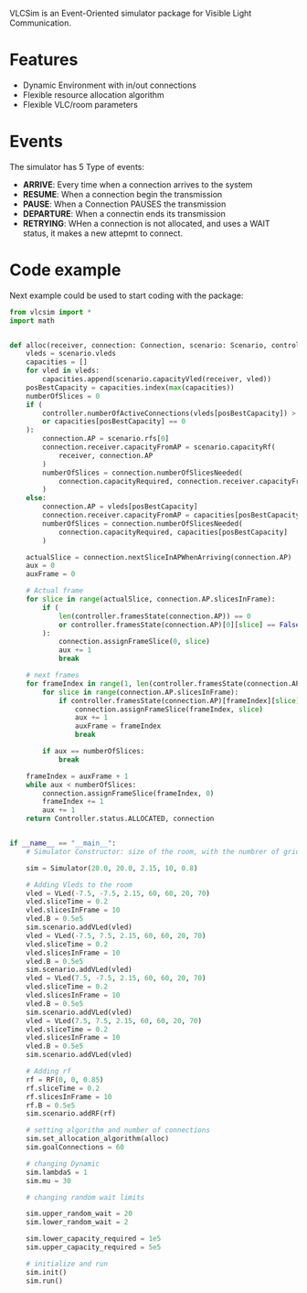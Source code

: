 VLCSim is an Event-Oriented simulator package for Visible Light Communication.

# Features

- Dynamic Environment with in/out connections 
- Flexible resource allocation algorithm 
- Flexible VLC/room parameters

# Events

The simulator has 5 Type of events:

* **ARRIVE**: Every time when a connection arrives to the system
* **RESUME**: When a connection begin the transmission
* **PAUSE**: When a Connection PAUSES the transmission
* **DEPARTURE**: When a connectin ends its transmission
* **RETRYING**: WHen a connection is not allocated, and uses a WAIT status, it makes a new attepmt to connect.

# Code example

Next example could be used to start coding with the package:

```python
from vlcsim import *
import math


def alloc(receiver, connection: Connection, scenario: Scenario, controller: Controller):
    vleds = scenario.vleds
    capacities = []
    for vled in vleds:
        capacities.append(scenario.capacityVled(receiver, vled))
    posBestCapacity = capacities.index(max(capacities))
    numberOfSlices = 0
    if (
        controller.numberOfActiveConnections(vleds[posBestCapacity]) > 5
        or capacities[posBestCapacity] == 0
    ):
        connection.AP = scenario.rfs[0]
        connection.receiver.capacityFromAP = scenario.capacityRf(
            receiver, connection.AP
        )
        numberOfSlices = connection.numberOfSlicesNeeded(
            connection.capacityRequired, connection.receiver.capacityFromAP
        )
    else:
        connection.AP = vleds[posBestCapacity]
        connection.receiver.capacityFromAP = capacities[posBestCapacity]
        numberOfSlices = connection.numberOfSlicesNeeded(
            connection.capacityRequired, capacities[posBestCapacity]
        )

    actualSlice = connection.nextSliceInAPWhenArriving(connection.AP)
    aux = 0
    auxFrame = 0

    # Actual frame
    for slice in range(actualSlice, connection.AP.slicesInFrame):
        if (
            len(controller.framesState(connection.AP)) == 0
            or controller.framesState(connection.AP)[0][slice] == False
        ):
            connection.assignFrameSlice(0, slice)
            aux += 1
            break

    # next frames
    for frameIndex in range(1, len(controller.framesState(connection.AP))):
        for slice in range(connection.AP.slicesInFrame):
            if controller.framesState(connection.AP)[frameIndex][slice] == False:
                connection.assignFrameSlice(frameIndex, slice)
                aux += 1
                auxFrame = frameIndex
                break

        if aux == numberOfSlices:
            break

    frameIndex = auxFrame + 1
    while aux < numberOfSlices:
        connection.assignFrameSlice(frameIndex, 0)
        frameIndex += 1
        aux += 1
    return Controller.status.ALLOCATED, connection


if __name__ == "__main__":
    # Simulator Constructor: size of the room, with the numbrer of grids and the rho parameter

    sim = Simulator(20.0, 20.0, 2.15, 10, 0.8)

    # Adding Vleds to the room
    vled = VLed(-7.5, -7.5, 2.15, 60, 60, 20, 70)
    vled.sliceTime = 0.2
    vled.slicesInFrame = 10
    vled.B = 0.5e5
    sim.scenario.addVLed(vled)
    vled = VLed(-7.5, 7.5, 2.15, 60, 60, 20, 70)
    vled.sliceTime = 0.2
    vled.slicesInFrame = 10
    vled.B = 0.5e5
    sim.scenario.addVLed(vled)
    vled = VLed(7.5, -7.5, 2.15, 60, 60, 20, 70)
    vled.sliceTime = 0.2
    vled.slicesInFrame = 10
    vled.B = 0.5e5
    sim.scenario.addVLed(vled)
    vled = VLed(7.5, 7.5, 2.15, 60, 60, 20, 70)
    vled.sliceTime = 0.2
    vled.slicesInFrame = 10
    vled.B = 0.5e5
    sim.scenario.addVLed(vled)

    # Adding rf
    rf = RF(0, 0, 0.85)
    rf.sliceTime = 0.2
    rf.slicesInFrame = 10
    rf.B = 0.5e5
    sim.scenario.addRF(rf)

    # setting algorithm and number of connections
    sim.set_allocation_algorithm(alloc)
    sim.goalConnections = 60

    # changing Dynamic
    sim.lambdaS = 1
    sim.mu = 30

    # changing random wait limits

    sim.upper_random_wait = 20
    sim.lower_random_wait = 2

    sim.lower_capacity_required = 1e5
    sim.upper_capacity_required = 5e5

    # initialize and run
    sim.init()
    sim.run()
